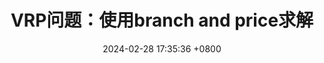 ---
layout: single
title:  "VRP问题：使用branch and price求解"
date:   2024-02-28 17:35:36 +0800
categories: VRP
---